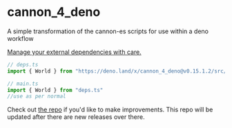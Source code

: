 # cannon_4_deno
A simple transformation of the cannon-es scripts for use within a deno workflow

[Manage your external dependencies with care.](https://deno.land/manual/examples/manage_dependencies)

```typescript
// deps.ts
import { World } from "https://deno.land/x/cannon_4_deno@v0.15.1.2/src/cannon-es.js"

// main.ts
import { World } from "deps.ts"
//use as per normal
```

Check out [the repo](https://github.com/pmndrs/cannon-es) if you'd like to make improvements. This repo will be updated after there are new releases over there.
